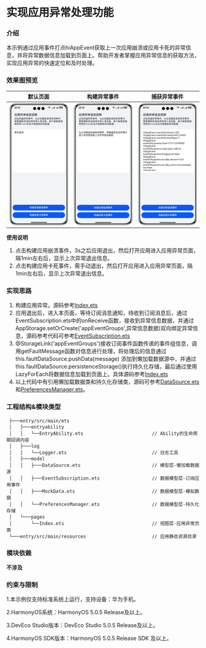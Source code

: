 # 实现应用异常处理功能

### 介绍

本示例通过应用事件打点hiAppEvent获取上一次应用崩溃或应用卡死的异常信息，并将异常数据信息加载到页面上。帮助开发者掌握应用异常信息的获取方法，实现应用异常的快速定位和及时处理。

### 效果图预览
| 默认页面                                  | 构建异常事件                                | 捕获异常事件                                |
|---------------------------------------|---------------------------------------|---------------------------------------|
| ![](screenshots/device/Preview_1.png) | ![](screenshots/device/Preview_2.png) | ![](screenshots/device/Preview_3.png) |

**使用说明**

1. 点击构建应用崩溃事件，3s之后应用退出，然后打开应用进入应用异常页面，隔1min左右后，显示上次异常退出信息。 
2. 点击构建应用卡死事件，需手动退出，然后打开应用进入应用异常页面，隔1min左右后，显示上次异常退出信息。

### 实现思路

1. 构建应用异常。源码参考[Index.ets](./entry/src/main/ets/pages/Index.ets)
2. 应用退出后，进入本页面，等待订阅消息通知，待收到订阅消息后，通过EventSubscription.ets中的onReceive函数，接收到异常信息数据，并通过AppStorage.setOrCreate('appEventGroups',异常信息数据)双向绑定异常信息，源码参考代码可参考[EventSubscription.ets](./entry/src/main/ets/model/EventSubscription.ets)
3. @StorageLink('appEventGroups')接收订阅事件函数传递的事件组信息，调用getFaultMessage函数对信息进行处理，将处理后的信息通过 this.faultDataSource.pushData(message) 添加到懒加载数据源中，并通过this.faultDataSource.persistenceStorage()执行持久化存储，最后通过使用LazyForEach将数据信息加载到页面上。具体源码参考[Index.ets](./entry/src/main/ets/pages/Index.ets)
4. 以上代码中有引用懒加载数据类和持久化存储类，源码可参考[DataSource.ets](./entry/src/main/ets/model/DataSource.ets)和[PreferencesManager.ets](./entry/src/main/ets/model/PreferencesManager.ets)。

### 工程结构&模块类型

   ```
    ├───entry/src/main/ets                             
    │   ├───entryability
    │   │   └──EntryAbility.ets                         // Ability的生命周期回调内容
    │   ├───log
    │   │   └──Logger.ets                               // 日志工具
    │   ├───model
    │   │   ├───DataSource.ets                          // 模型层-懒加载数据源
    │   │   ├───EventSubscription.ets                   // 数据模型层-订阅应用事件
    │   │   ├───MockData.ets                            // 数据模型层-模拟数据
    │   │   └──PreferencesManager.ets                   // 数据模型层-持久化存储
    │   └───pages
    │       └──Index.ets                                // 视图层-应用异常页面
    └───entry/src/main/resources                        // 应用静态资源目录
   ```

### 模块依赖

**不涉及**

### 约束与限制

1.本示例仅支持标准系统上运行，支持设备：华为手机。

2.HarmonyOS系统：HarmonyOS 5.0.5 Release及以上。

3.DevEco Studio版本：DevEco Studio 5.0.5 Release及以上。

4.HarmonyOS SDK版本：HarmonyOS 5.0.5 Release SDK 及以上。